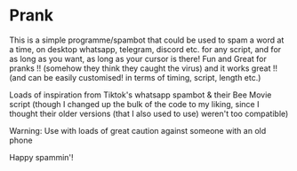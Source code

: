 # Prank

This is a simple programme/spambot that could be used to spam a word at a time, on desktop whatsapp, telegram, discord etc. for any script, and for as long as you want, as long as your cursor is there! Fun and Great for pranks !! (somehow they think they caught the virus) and it works great !! (and can be easily customised! in terms of timing, script, length etc.)

Loads of inspiration from Tiktok's whatsapp spambot & their Bee Movie script (though I changed up the bulk of the code to my liking, since I thought their older versions (that I also used to use) weren't too compatible)

Warning: Use with loads of great caution against someone with an old phone

Happy spammin'!
